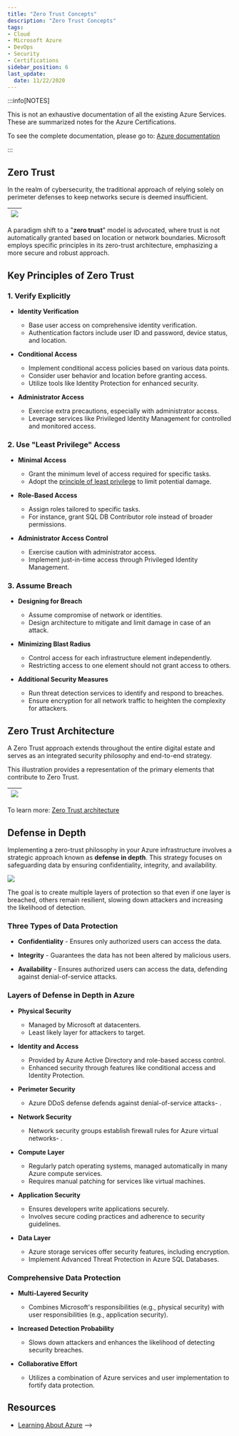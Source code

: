 ```yaml
---
title: "Zero Trust Concepts"
description: "Zero Trust Concepts"
tags: 
- Cloud
- Microsoft Azure
- DevOps
- Security
- Certifications
sidebar_position: 6
last_update:
  date: 11/22/2020
---
```



:::info[NOTES]

This is not an exhaustive documentation of all the existing Azure Services. These are summarized notes for the Azure Certifications.

To see the complete documentation, please go to: [Azure documentation](https://learn.microsoft.com/en-us/azure/?product=popular)

:::


## Zero Trust

In the realm of cybersecurity, the traditional approach of relying solely on perimeter defenses to keep networks secure is deemed insufficient. 

<div class="img-center"> 

|![](/img/docs/azure-zero-trust-never-trust-always-verify.png)|
|-|

</div>

A paradigm shift to a "**zero trust**" model is advocated, where trust is not automatically granted based on location or network boundaries. Microsoft employs specific principles in its zero-trust architecture, emphasizing a more secure and robust approach.

## Key Principles of Zero Trust

### 1. Verify Explicitly

- **Identity Verification**

    - Base user access on comprehensive identity verification.
    - Authentication factors include user ID and password, device status, and location.

- **Conditional Access**

    - Implement conditional access policies based on various data points.
    - Consider user behavior and location before granting access.
    - Utilize tools like Identity Protection for enhanced security.
    
- **Administrator Access**

    - Exercise extra precautions, especially with administrator access.
    - Leverage services like Privileged Identity Management for controlled and monitored access.

### 2. Use "Least Privilege" Access

    
- **Minimal Access**

    - Grant the minimum level of access required for specific tasks.
    - Adopt the [principle of least privilege](/docs/007-Cybersecurity/026-Identity-and-Access-Management/005-IAM-Concepts.md#principle-of-least-privilege) to limit potential damage.

- **Role-Based Access**

    - Assign roles tailored to specific tasks.
    - For instance, grant SQL DB Contributor role instead of broader permissions.

- **Administrator Access Control**

    - Exercise caution with administrator access.
    - Implement just-in-time access through Privileged Identity Management.

### 3. Assume Breach

    
- **Designing for Breach**

    - Assume compromise of network or identities.
    - Design architecture to mitigate and limit damage in case of an attack.
    
- **Minimizing Blast Radius**

    - Control access for each infrastructure element independently.
    - Restricting access to one element should not grant access to others.
    
- **Additional Security Measures**

    - Run threat detection services to identify and respond to breaches.
    - Ensure encryption for all network traffic to heighten the complexity for attackers.

## Zero Trust Architecture

A Zero Trust approach extends throughout the entire digital estate and serves as an integrated security philosophy and end-to-end strategy.

This illustration provides a representation of the primary elements that contribute to Zero Trust.

|![](/img/docs/azure-zero-trust-architecture.png)|
|-|

To learn more: [Zero Trust architecture](https://learn.microsoft.com/en-us/azure/security/fundamentals/zero-trust#zero-trust-architecture)



## Defense in Depth 

Implementing a zero-trust philosophy in your Azure infrastructure involves a strategic approach known as **defense in depth**. This strategy focuses on safeguarding data by ensuring confidentiality, integrity, and availability. 

<div class="img-center"> 

![](/img/docs/azure-defense-in-depthhhhh.png)

</div>

The goal is to create multiple layers of protection so that even if one layer is breached, others remain resilient, slowing down attackers and increasing the likelihood of detection.

### Three Types of Data Protection

- **Confidentiality** - Ensures only authorized users can access the data.

- **Integrity** - Guarantees the data has not been altered by malicious users.

- **Availability** - Ensures authorized users can access the data, defending against denial-of-service attacks.


### Layers of Defense in Depth in Azure

- **Physical Security**

    - Managed by Microsoft at datacenters.
    - Least likely layer for attackers to target.

- **Identity and Access**

    - Provided by Azure Active Directory and role-based access control.
    - Enhanced security through features like conditional access and Identity Protection.

- **Perimeter Security**

    - Azure DDoS defense defends against denial-of-service attacks- .

- **Network Security**

    - Network security groups establish firewall rules for Azure virtual networks- .

- **Compute Layer**

    - Regularly patch operating systems, managed automatically in many Azure compute services.
    - Requires manual patching for services like virtual machines.

- **Application Security**

    - Ensures developers write applications securely.
    - Involves secure coding practices and adherence to security guidelines.

- **Data Layer**

    - Azure storage services offer security features, including encryption.
    - Implement Advanced Threat Protection in Azure SQL Databases.

### Comprehensive Data Protection

- **Multi-Layered Security**

    - Combines Microsoft's responsibilities (e.g., physical security) with user responsibilities (e.g., application security).

- **Increased Detection Probability**

    - Slows down attackers and enhances the likelihood of detecting security breaches.

- **Collaborative Effort**

    - Utilizes a combination of Azure services and user implementation to fortify data protection.


## Resources 

- [Learning About Azure](https://cloudacademy.com/learning-paths/learning-about-azure-5663/) -->
